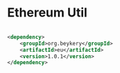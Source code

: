 # Ethereum Util

```xml

<dependency>
    <groupId>org.beykery</groupId>
    <artifactId>eu</artifactId>
    <version>1.0.1</version>
</dependency>
```

